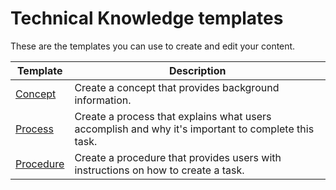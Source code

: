 # Technical Knowledge templates

These are the templates you can use to create and edit your content.

| Template                  | Description                                                                                        |
| ------------------------- | -------------------------------------------------------------------------------------------------- |
| [Concept](concept.md)     | Create a concept that provides background information.                                             |
| [Process](process.md)     | Create a process that explains what users accomplish and why it's important to complete this task. |
| [Procedure](procedure.md) | Create a procedure that provides users with instructions on how to create a task.                  |
